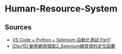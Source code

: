 # Human-Resource-System

## Sources
- [VS Code + Python + Selenium 自動化測試 Part1](https://medium.com/begonia-design/vs-code-python-selenium-%E8%87%AA%E5%8B%95%E5%8C%96%E6%B8%AC%E8%A9%A6-part-1-30d6c0ea92af)
- [[Day15] 動態網頁擷取2_Selenium網頁資料定位函數](https://ithelp.ithome.com.tw/articles/10300961)